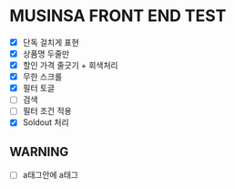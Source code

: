 # MUSINSA FRONT END TEST

- [x] 단독 걸치게 표현
- [x] 상품명 두줄만
- [x] 할인 가격 줄긋기 + 회색처리
- [x] 무한 스크롤
- [x] 필터 토글
- [ ] 검색
- [ ] 필터 조건 적용
- [x] Soldout 처리

## WARNING

- [ ] a태그안에 a태그
